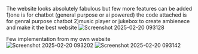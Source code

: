 The website looks absolutely fabulous but few more features can be added 
1)one is for chatbot (general purpose or ai powered)
the code attached is for genral purpose chatbot 
2)music player or jukebox 
to create ambienece and make it the best website 
![Screenshot 2025-02-20 093128](https://github.com/user-attachments/assets/7ed011ff-35c3-4350-b9ad-e7b7162d89a7)


Few implementation from my own website 
![Screenshot 2025-02-20 093202](https://github.com/user-attachments/assets/1211749a-cf28-41b9-84a6-e96c11417ec3)
![Screenshot 2025-02-20 093142](https://github.com/user-attachments/assets/11313ab2-9c70-4ea4-9db9-630ffc0106b7)
